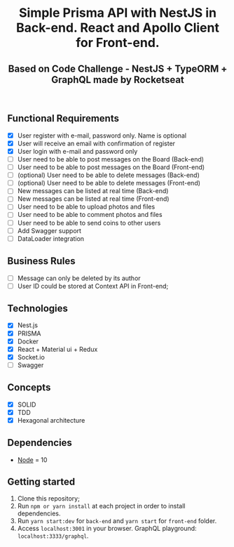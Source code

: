 <h1 align="center">
Simple Prisma API with NestJS in Back-end. React and Apollo Client for Front-end.
</h1>
<h2 align="center">
Based on Code Challenge - NestJS + TypeORM + GraphQL made by Rocketseat
</h2>
<br/>

## Functional Requirements

- [X] User register with e-mail, password only. Name is optional
- [X] User will receive an email with confirmation of register
- [X] User login with e-mail and password only
- [ ] User need to be able to post messages on the Board (Back-end)
- [ ] User need to be able to post messages on the Board (Front-end)
- [ ] (optional) User need to be able to delete messages (Back-end)
- [ ] (optional) User need to be able to delete messages (Front-end)
- [ ] New messages can be listed at real time (Back-end)
- [ ] New messages can be listed at real time (Front-end)
- [ ] User need to be able to upload photos and files
- [ ] User need to be able to comment photos and files
- [ ] User need to be able to send coins to other users
- [ ] Add Swagger support
- [ ] DataLoader integration

## Business Rules

- [ ] Message can only be deleted by its author
- [ ] User ID could be stored at Context API in Front-end;

## Technologies

- [x] Nest.js
- [x] PRISMA
- [x] Docker
- [x] React + Material ui + Redux
- [x] Socket.io
- [ ] Swagger

## Concepts

- [x] SOLID
- [x] TDD
- [x] Hexagonal architecture

## Dependencies

- [Node](https://nodejs.org/en/) = 10

## Getting started

1. Clone this repository;<br />
2. Run `npm or yarn install` at each project in order to install dependencies.<br />
3. Run `yarn start:dev` for `back-end` and `yarn start` for `front-end` folder.<br />
4. Access `localhost:3001` in your browser. GraphQL playground: `localhost:3333/graphql`.<br />
